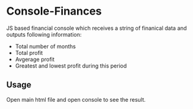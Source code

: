 # Console-Finances

JS based financial console which receives a string of finanical data and outputs following information:
- Total number of months
- Total profit
- Avgerage profit
- Greatest and lowest profit during this period


## Usage
Open main html file and open console to see the result.